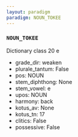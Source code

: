 ```yaml
---
layout: paradigm
paradigm: NOUN_TOKEE
---
```

### ` NOUN_TOKEE `

Dictionary class 20 e
* grade_dir: weaken
* plurale_tantum: False
* pos: NOUN
* stem_diphthong: None
* stem_vowel: e
* upos: NOUN
* harmony: back
* kotus_av: None
* kotus_tn: 17
* clitics: False
* possessive: False
